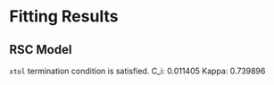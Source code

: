 # Fitting Results #
## RSC Model ##
`xtol` termination condition is satisfied.
C_i:   0.011405
Kappa: 0.739896
